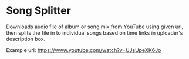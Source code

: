 # Song Splitter

Downloads audio file of album or song mix from YouTube using given url, then splits the file in to individual songs based on time links in uploader's description box.

Example url: https://www.youtube.com/watch?v=UJsUpeXK6Jo
